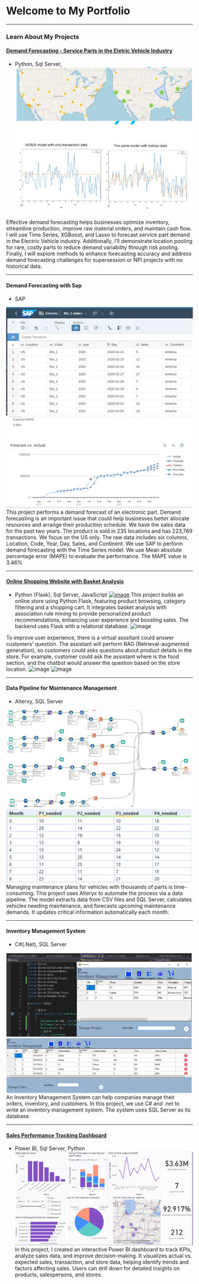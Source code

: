 <!-- Google tag (gtag.js) -->
<script async src="https://www.googletagmanager.com/gtag/js?id=G-63M4ERY6GF"></script>
<script>
  window.dataLayer = window.dataLayer || [];
  function gtag(){dataLayer.push(arguments);}
  gtag('js', new Date());

  gtag('config', 'G-63M4ERY6GF');
</script>

# Welcome to My Portfolio

---
### Learn About My Projects

#### [Demand Forecasting - Service Parts in the Eletric Vehicle Industry](https://github.com/rayylin/Demand-Forecasting-Example--Service-Parts-in-the-Eletric-Vehicle-Industry/)
- Python, Sql Server, 
[<img src="./images/Forecasting.png?raw=true"/>](https://github.com/rayylin/Demand-Forecasting-Example--Service-Parts-in-the-Eletric-Vehicle-Industry)

Effective demand forecasting helps businesses optimize inventory, streamline production, improve raw material orders, and maintain cash flow. I will use Time Series, XGBoost, and Lasso to forecast service part demand in the Electric Vehicle industry. Additionally, I’ll demonstrate location pooling for rare, costly parts to reduce demand variability through risk pooling. Finally, I will explore methods to enhance forecasting accuracy and address demand forecasting challenges for supersession or NPI projects with no historical data.

---
#### Demand Forecasting with Sap
- SAP
<img src="./images/SapForecasting1.png?raw=true"/>
<img src="./images/SapForecasting2.png?raw=true"/>
This project performs a demand forecast of an electronic part. Demand forecasting is an important issue that could help businesses better allocate resources and arrange their production schedule. We have the sales data for the past two years. The product is sold in 235 locations and has 223,769 transactions. We focus on the US only. The raw data includes six columns, Location, Code, Year, Day, Sales, and Continent. We use SAP to perform demand forecasting with the Time Series model. We use Mean absolute percentage error (MAPE) to evaluate the performance. The MAPE value is 3.46%

---
#### [Online Shopping Website with Basket Analysis](https://github.com/rayylin/RecommendationSys)
- Python (Flask), Sql Server, JavaScript
[![image](https://github.com/user-attachments/assets/28002e3f-34a5-4949-bc8e-6f67f159d258)](https://github.com/rayylin/RecommendationSys)
This project builds an online store using Python Flask, featuring product browsing, category filtering and a shopping cart. It integrates basket analysis with association rule mining to provide personalized product recommendations, enhancing user experience and boosting sales. The backend uses Flask with a relational database. 
![image](https://github.com/user-attachments/assets/b81eda1b-073e-41e3-847f-7be417ad4ae0)

To improve user experience, there is a virtual asssitant could answer customers' question. The assistant will perform RAG (Retrieval-augmented generation), so customers could asks questions about product details in the store. For example, customer could ask the assistant where is the food section, and the chatbot would answer the question based on the store location.
![image](https://github.com/user-attachments/assets/519f25fa-7715-4ad6-8ebf-dab194d7e5a4)
![image](https://github.com/user-attachments/assets/e4166147-6342-481a-9c7e-fc4808b4bc21)



---
#### Data Pipeline for Maintenance Management
- Alterxy, SQL Server
<img src="./images/Pipeline1.png?raw=true"/>
<img src="./images/Pipeline2.png?raw=true"/>
Managing maintenance plans for vehicles with thousands of parts is time-consuming. This project uses Alteryx to automate the process via a data pipeline. The model extracts data from CSV files and SQL Server, calculates vehicles needing maintenance, and forecasts upcoming maintenance demands. It updates critical information automatically each month.

---
#### Inventory Management System
- C#(.Net), SQL Server
<img src="./images/InvMgn.png?raw=true"/>
An Inventory Management System can help companies manage their orders, inventory, and customers. In this project, we use C# and .net to write an inventory management system. The system uses SQL Server as its database.

---
#### [Sales Performance Tracking Dashboard](https://github.com/rayylin/Power-BI_Purchase_order_analysis)
- Power BI, Sql Server, Python
[<img src="./images/PerformanceTrack.png?raw=true"/>](https://github.com/rayylin/Power-BI_Purchase_order_analysis)
In this project, I created an interactive Power BI dashboard to track KPIs, analyze sales data, and improve decision-making. It visualizes actual vs. expected sales, transaction, and store data, helping identify trends and factors affecting sales. Users can drill down for detailed insights on products, salespersons, and stores.



